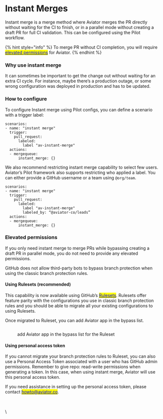 # Instant Merges

Instant merge is a merge method where Aviator merges the PR directly without waiting for the CI to finish, or in a parallel mode without creating a draft PR for full CI validation. This can be configured using the Pilot workflow.

{% hint style="info" %}
To merge PR without CI completion, you will require [<mark style="color:blue;">elevated permissions</mark>](instant-merges.md#elevated-permissions) for Aviator.
{% endhint %}

### Why use instant merge

It can sometimes be important to get the change out without waiting for an extra CI cycle. For instance, maybe there’s a production outage, or some wrong configuration was deployed in production and has to be updated.

### How to configure

To configure Instant merge using Pilot configs, you can define a scenario with a trigger label:

```
scenarios:
- name: "instant merge"
  trigger:
    pull_request:
      labeled:
        label "av-instant-merge"
  actions:
  - mergequeue:
      instant_merge: {}
```

We also recommend restricting instant merge capability to select few users. Aviator’s Pilot framework also supports restricting who applied a label. You can either provide a GitHub username or a team using `@org/team`.

```
scenarios:
- name: "instant merge"
  trigger:
    pull_request:
      labeled:
        label "av-instant-merge"
        labeled_by: “@aviator-co/leads”
  actions:
  - mergequeue:
      instant_merge: {}
```

### Elevated permissions

If you only need instant merge to merge PRs while bypassing creating a draft PR in parallel mode, you do not need to provide any elevated permissions.

GitHub does not allow third-party bots to bypass branch protection when using the classic branch protection rules.

#### Using Rulesets (recommended)

This capability is now available using GitHub’s [<mark style="color:blue;">Rulesets</mark>](https://docs.github.com/en/repositories/configuring-branches-and-merges-in-your-repository/managing-rulesets/managing-rulesets-for-a-repository). Rulesets offer feature parity with the configurations you use in classic branch protection rules and you should be able to migrate all your existing configurations to using Rulesets.

Once migrated to Ruleset, you can add Aviator app in the bypass list.

<figure><img src="../../../.gitbook/assets/Screen Shot 2023-05-26 at 11.26.05 AM.png" alt=""><figcaption><p>add Aviator app in the bypass list for the Ruleset</p></figcaption></figure>

#### Using personal access token

If you cannot migrate your branch protection rules to Ruleset, you can also use a Personal Access Token associated with a user who has GitHub admin permissions. Remember to give repo: read-write permissions when generating a token. In this case, when using instant merge, Aviator will use this personal access token.

If you need assistance in setting up the personal access token, please contact [<mark style="color:blue;">howto@aviator.co</mark>](mailto:howto@aviator.co).

\
\
\
